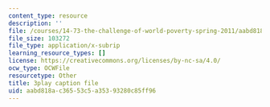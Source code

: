 ```yaml
---
content_type: resource
description: ''
file: /courses/14-73-the-challenge-of-world-poverty-spring-2011/aabd818ac36553c5a35393280c85ff96_FLwiEHSEQt8.vtt
file_size: 103272
file_type: application/x-subrip
learning_resource_types: []
license: https://creativecommons.org/licenses/by-nc-sa/4.0/
ocw_type: OCWFile
resourcetype: Other
title: 3play caption file
uid: aabd818a-c365-53c5-a353-93280c85ff96
---
```

